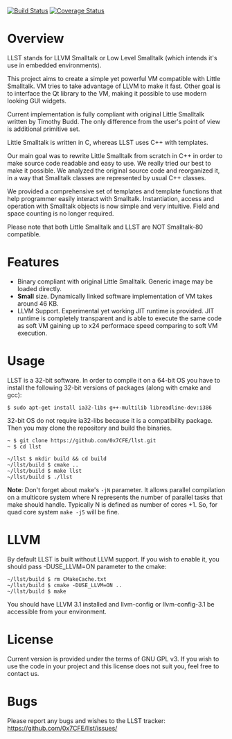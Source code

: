[![Build Status](https://travis-ci.org/0x7CFE/llst.svg?branch=develop)](https://travis-ci.org/0x7CFE/llst)
[![Coverage Status](https://coveralls.io/repos/0x7CFE/llst/badge.svg?branch=develop)](https://coveralls.io/r/0x7CFE/llst?branch=develop)

Overview
=================
LLST stands for LLVM Smalltalk or Low Level Smalltalk (which intends it's use in embedded environments).

This project aims to create a simple yet powerful VM compatible with Little Smalltalk. VM tries to take advantage of LLVM to make it fast. Other goal is to interface the Qt library to the VM, making it possible to use modern looking GUI widgets.

Current implementation is fully compliant with original Little Smalltalk written by Timothy Budd. The only difference from the user's point of view is additional primitive set.

Little Smalltalk is written in C, whereas LLST uses C++ with templates.

Our main goal was to rewrite Little Smalltalk from scratch in C++ in order to make source code readable and easy to use. We really tried our best to make it possible. We analyzed the original source code and reorganized it, in a way that Smalltalk classes are represented by usual C++ classes.

We provided a comprehensive set of templates and template functions that help programmer easily interact with Smalltalk. Instantiation, access and operation with Smalltalk objects is now simple and very intuitive. Field and space counting is no longer required.

Please note that both Little Smalltalk and LLST are NOT Smalltalk-80 compatible.

Features
========

* Binary compliant with original Little Smalltalk. Generic image may be loaded directly.
* **Small** size. Dynamically linked software implementation of VM takes around 46 KB.
* LLVM Support. Experimental yet working JIT runtime is provided. JIT runtime is completely transparent and is able to execute the same code as soft VM gaining up to x24 performace speed comparing to soft VM execution.

Usage
=====
LLST is a 32-bit software. In order to compile it on a 64-bit OS you have to install the following 32-bit versions of packages (along with cmake and gcc):

```
$ sudo apt-get install ia32-libs g++-multilib libreadline-dev:i386
```

32-bit OS do not require ia32-libs because it is a compatibility package. Then you may clone the repository and build the binaries.

```
~ $ git clone https://github.com/0x7CFE/llst.git
~ $ cd llst

~/llst $ mkdir build && cd build
~/llst/build $ cmake ..
~/llst/build $ make llst
~/llst/build $ ./llst
```

**Note**: Don't forget about make's ```-jN``` parameter. It allows parallel compilation on a multicore system where N represents the number of parallel tasks that make should handle. Typically N is defined as number of cores +1. So, for quad core system ```make -j5``` will be fine.

LLVM
====

By default LLST is built without LLVM support. If you wish to enable it, you should pass -DUSE_LLVM=ON parameter to the cmake:
```
~/llst/build $ rm CMakeCache.txt
~/llst/build $ cmake -DUSE_LLVM=ON ..
~/llst/build $ make
```

You should have LLVM 3.1 installed and llvm-config or llvm-config-3.1 be accessible from your environment.

License
=======

Current version is provided under the terms of GNU GPL v3. If you wish to use the code in your project and this license does not suit you, feel free to contact us.

Bugs
====

Please report any bugs and wishes to the LLST tracker: https://github.com/0x7CFE/llst/issues/
